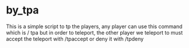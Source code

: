 # by_tpa
This is a simple script to tp the players, any player can use this command which is / tpa but in order to teleport, the other player we teleport to must accept the teleport with /tpaccept or deny it with /tpdeny
